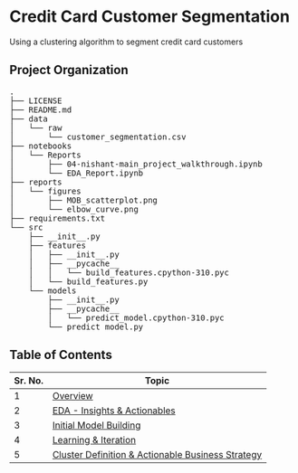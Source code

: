Credit Card Customer Segmentation
==============================

Using a clustering algorithm to segment credit card customers

## Project Organization

<pre>
.
├── LICENSE 
├── README.md
├── data
│   └── raw
│       └── customer_segmentation.csv
├── notebooks
│   └── Reports
│       ├── 04-nishant-main_project_walkthrough.ipynb
│       └── EDA_Report.ipynb
├── reports
│   └── figures
│       ├── MOB_scatterplot.png
│       └── elbow_curve.png
├── requirements.txt
└── src
    ├── __init__.py
    ├── features
    │   ├── __init__.py
    │   ├── __pycache__
    │   │   └── build_features.cpython-310.pyc
    │   └── build_features.py
    └── models
        ├── __init__.py
        ├── __pycache__
        │   └── predict_model.cpython-310.pyc
        └── predict_model.py
</pre>


## Table of Contents 

| Sr. No. | Topic                                           |
| ------- | ----------------------------------------------- |
| 1       | [Overview](Customer-Segmentation/notebooks/Reports/04-nishant-main_project_walkthrough.ipynb#overview) |
| 2       | [EDA - Insights & Actionables](Customer-Segmentation/notebooks/Reports/04-nishant-main_project_walkthrough.ipynb#eda) |
| 3       | [Initial Model Building](Customer-Segmentation/notebooks/Reports/04-nishant-main_project_walkthrough.ipynb#initial-model-building) |
| 4       | [Learning & Iteration](Customer-Segmentation/notebooks/Reports/04-nishant-main_project_walkthrough.ipynb#learning-iteration) |
| 5       | [Cluster Definition & Actionable Business Strategy](Customer-Segmentation/notebooks/Reports/04-nishant-main_project_walkthrough.ipynb#cluster-definition-actionable-business-strategy) |



